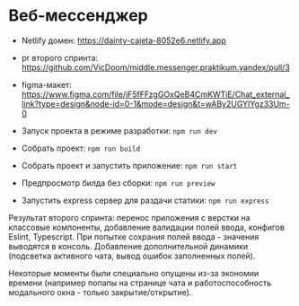 # Веб-мессенджер

- Netlify домен: https://dainty-cajeta-8052e6.netlify.app
- pr второго спринта: https://github.com/VicDoom/middle.messenger.praktikum.yandex/pull/3

- figma-макет: https://www.figma.com/file/jF5fFFzgGOxQeB4CmKWTiE/Chat_external_link?type=design&node-id=0-1&mode=design&t=wABy2UGYlYgz33Um-0

- Запуск проекта в режиме разработки: `npm run dev`
- Собрать проект: `npm run build`
- Собрать проект и запустить приложение: `npm run start`
- Предпросмотр билда без сборки: `npm run preview`
- Запустить express сервер для раздачи статики: `npm run express`

Результат второго спринта: перенос приложения с верстки на классовые компоненты, добавление валидации полей ввода, конфигов Eslint, Typescript. При попытке сохрания полей ввода - значения выводятся в консоль. Добавление дополнительной динамики (подсветка активного чата, вывод ошибок заполненных полей).

Некоторые моменты были специально опущены из-за экономии времени (например попапы на странице чата и работоспособность модального окна - только закрытие/открытие).

